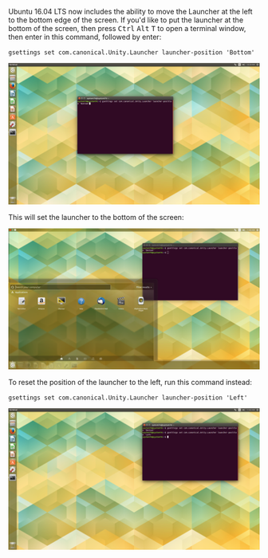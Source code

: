 Ubuntu 16.04 LTS now includes the ability to move the Launcher at the left to the bottom edge of the screen. If you'd like to put the launcher at the bottom of the screen, then press <kbd>Ctrl</kbd> <kbd>Alt</kbd> <kbd>T</kbd> to open a terminal window, then enter in this command, followed by enter:

```
gsettings set com.canonical.Unity.Launcher launcher-position 'Bottom'
```
![Setting the Launcher to the bottom](/images/movelauncher/Step-1.png)

This will set the launcher to the bottom of the screen:

![Lanncher on the bottom](/images/movelauncher/Step-2.png)

To reset the position of the launcher to the left, run this command instead:

```
gsettings set com.canonical.Unity.Launcher launcher-position 'Left'
```
![Resetting the Launcher](/images/movelauncher/Step-3.png)
